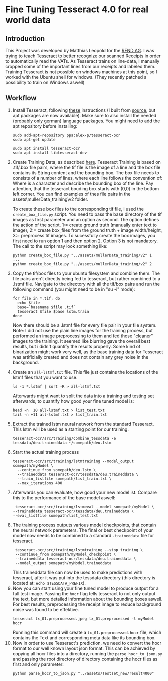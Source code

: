 # Fine Tuning Tesseract 4.0 for real world data
## Introduction
This Project was developed by Matthias Leopold for the [RFND AG](http://rfnd.com/).
I was trying to teach [Tesseract](https://github.com/tesseract-ocr/tesseract) to better recognize our scanned Receipts in order to automatically read the VATs.
As Tesseract trains on line-data, I manually cropped some of the important lines from our receipts and labeled them.
Training Tesseract is not possible on windows machines at this point, so I worked with the Ubuntu shell for windows. (They recently patched a possibility to train on Windows aswell)

## Workflow
1) Install Tesseract, following [these](https://github.com/tesseract-ocr/tesseract/wiki/Compiling) instructions (I built from [source](https://github.com/tesseract-ocr/tesseract/wiki/Compiling-%E2%80%93-GitInstallation), but apt packages are now available). Make sure to also install the needed (probably only german) language packages. You might need to add the apt repository before installing:

    ```
    sudo add-apt-repository ppa:alex-p/tesseract-ocr
    sudo apt-get update
    
    sudo apt install tesseract-ocr
    sudo apt install libtesseract-dev 
    ```
2) Create Training Data, as described [here](https://github.com/tesseract-ocr/tesseract/wiki/TrainingTesseract-4.00#building-the-training-tools). Tesseract Training is based on <name>.tif/<name>.box file pairs, where the tif file is the image of a line and the box file contains its String content and the bounding box. The box file needs to consists of a number of lines, where each line follows the convention of:
    <symbol> <left> <bottom> <right> <top> <page>
Where <symbol> is a character and <left><bottom><right><top> describe the bounding box of the line. Pay attention, that the tesseract bouding box starts with (0,0) in the bottom left corner. You can find examples of thes file pairs in the assets\mullerData_training\v2 folder. 

    To create these box files to the corresponding tif file, i used the `create_box_file.py` script. You need to pass the base directory of the tif images as first parameter and an option as second. The option defines the action of the script. 1:= create ground truth (manually enter text to image), 2:= create box_files from the ground truth + image width/height, 3:= preprocess tif images. To sucessfully create the box images, you first need to run option 1 and then option 2. Option 3 is not mandatory. The call to the script may look something like:
    ```
    python create_box_file.py "../assets/mullerData_training/v2" 1
    ...
    python create_box_file.py "../assets/mullerData_training/v2" 2
    ```
3. Copy the tif/box files to your ubuntu filesystem and combine them. The file pairs aren't directly being fed to tesseract, but rather combined to a .lstmf file. Navigate to the directory with all the tif/box pairs and run the following command (you might need to be in "su -i" mode):
    ```
    for file in *.tif; do
      echo $file
      base=`basename $file .tif`
      tesseract $file $base lstm.train
    done
    ```
    Now there should be a .lstmf file for every file pair in your file system. 
    Note: I did not use the plain line images for the training process, but performed an image preprocessing to them and fed those "cleaner" images to the training. It seemed like blurring gave the overall best results, but i didn't quantify the results properly. Some kind of binarization might work very well, as the base training data for Tesseract was artificially created and does not contain any grey noise in the background.
4) Create an `all-lstmf.txt` file. This file just contains the locations of the lstmf files that you want to use.
    ```
    ls -1 *.lstmf | sort -R > all-lstmf.txt
    ```
    Afterwards might want to split the data into a training and testing set afterwards, to quantify how good your fine tuned model is:
    ```
    head -n  10 all-lstmf.txt > list_test.txt
    tail -n +11 all-lstmf.txt > list_train.txt
    ```
5) Extract the trained lstm neural network from the standard Tesseract. This lstm will be used as a starting point for our training.
    ```
    tesseract-ocr/src/training/combine_tessdata -e tessdata/deu.traineddata ~/somepath/deu.lstm
    ```
6) Start the actual training process
    ```
    tesseract-ocr/src/training/lstmtraining --model_output somepath/myModel \
      --continue_from somepath/deu.lstm \
      --traineddata tesseract-ocr/tessdata/deu.traineddata \
      --train_listfile somepath/list_train.txt \
      --max_iterations 400
    ```
7) Afterwards you can evaluate, how good your new model ist. Compare this to the performance of the base model aswell:
    ```
     tesseract-ocr/src/training/lstmeval --model somepath/myModel \
    --traineddata tesseract-ocr/tessdata/deu.traineddata \
    --eval_listfile somepath/list_test.txt
    ```
8) The training process outputs various model checkpoints, that contain the neural network parameters. The final or best checkpoint of your model now needs to be combined to a standard `.traineddata` file for tesseract. 
    ```
     tesseract-ocr/src/training/lstmtraining --stop_training \
     --continue_from somepath/myModel_checkpoint \
     --traineddata tesseract-ocr/tessdata/deu.traineddata \
     --model_output somepath/myModel.traineddata
     ```
     This traineddata file can now be used to make predictions with tesseract, after it was put into the tessdata directory (this directory is located at: `echo $TESSDATA_PREFIX`).
9) Now you can start using your fine tuned model to produce output for a full test image. Passing the  `hocr` flag tells tesseract to not only output the text, but more detailed information about the bounding boxes aswell. For best results, preprocessing the receipt image to reduce background noise was found to be effektive.
    ```
    tesseract tx_01.preprocessed.jpeg tx_01.preprocessed -l myModel hocr
    ```
    Running this command will create a `tx_01.preprocessed.hocr` file, which contains the Text and corresponding meta data like its bounding box. 
10) Now in order to use Tesseract's prediction, we need to convert the hocr format to our well known layout json format. This can be achieved by copying all hocr files into a directory, running the `parse_hocr_to_json.py` and passing the root directory of directory containing the hocr files as first and only parameter:
    ```
    python parse_hocr_to_json.py "../assets/Testset_new/result4000"
    ```
